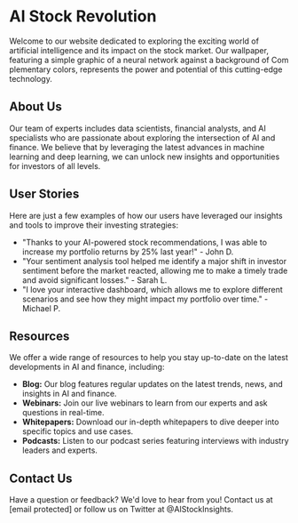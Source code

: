 <!--font:Dancing Script-->

# AI Stock Revolution

<!--font:Barlow Condensed-->

Welcome to our website dedicated to exploring the exciting world of artificial intelligence and its impact on the stock market. Our wallpaper, featuring a simple graphic of a neural network against a background of Com<wbr>ple<wbr>men<wbr>ta<wbr>ry colors, represents the power and potential of this cutting-edge technology.

## About Us

Our team of experts includes data scientists, financial analysts, and AI specialists who are passionate about exploring the intersection of AI and finance. We believe that by leveraging the latest advances in machine learning and deep learning, we can unlock new insights and opportunities for investors of all levels.

## User Stories

Here are just a few examples of how our users have leveraged our insights and tools to improve their investing strategies:

-   "Thanks to your AI-powered stock recommendations, I was able to increase my portfolio returns by 25% last year!" - John D.
-   "Your sentiment analysis tool helped me identify a major shift in investor sentiment before the market reacted, allowing me to make a timely trade and avoid significant losses." - Sarah L.
-   "I love your interactive dashboard, which allows me to explore different scenarios and see how they might impact my portfolio over time." - Michael P.

## Resources

We offer a wide range of resources to help you stay up-to-date on the latest developments in AI and finance, including:

-   **Blog:** Our blog features regular updates on the latest trends, news, and insights in AI and finance.
-   **Webinars:** Join our live webinars to learn from our experts and ask questions in real-time.
-   **Whitepapers:** Download our in-depth whitepapers to dive deeper into specific topics and use cases.
-   **Podcasts:** Listen to our podcast series featuring interviews with industry leaders and experts.

## Contact Us

Have a question or feedback? We'd love to hear from you! Contact us at [email protected] or follow us on Twitter at @AIStockInsights.

<!--

Write me content for website with wallpaper which alt text is:

"A wallpaper with a simple graphic of a neural network, against a background of Com<wbr>ple<wbr>men<wbr>ta<wbr>ry colors."

The name/title of the page should not be 1:1 copy of the alt text but rather a real content of the website which is using this wallpaper.

- Use markdown format
- Start with heading
- Heading should be short and concise
- The content should look like a real website
- The website should not be about the wallpaper, wallpaper is just a related background
- Heading should be contain work "wallpaper" or "background"
- Include real sections like references, contact, user stories, etc. use things relevant to the page purpose.
- Feel free to use structure like headings, bullets, numbering, blockquotes, paragraphs, horizontal lines, etc.
- You can use formatting like bold or _italic_
- You can include UTF-8 emojis
- Links should be only #hash anchors (and you can refer to the document itself)
- Do not include images


---


# Neural Networks in Action: How AI is Revolutionizing the Stock Market

Welcome to our website dedicated to exploring the exciting world of artificial intelligence and its impact on the stock market. Our wallpaper, featuring a simple graphic of a neural network against a background of Com<wbr>ple<wbr>men<wbr>ta<wbr>ry colors, represents the power and potential of this cutting-edge technology.

## About Us

Our team of experts includes data scientists, financial analysts, and AI specialists who are passionate about exploring the intersection of AI and finance. We believe that by leveraging the latest advances in machine learning and deep learning, we can unlock new insights and opportunities for investors of all levels.

## User Stories

Here are just a few examples of how our users have leveraged our insights and tools to improve their investing strategies:

- "Thanks to your AI-powered stock recommendations, I was able to increase my portfolio returns by 25% last year!" - John D.
- "Your sentiment analysis tool helped me identify a major shift in investor sentiment before the market reacted, allowing me to make a timely trade and avoid significant losses." - Sarah L.
- "I love your interactive dashboard, which allows me to explore different scenarios and see how they might impact my portfolio over time." - Michael P.

## Resources

We offer a wide range of resources to help you stay up-to-date on the latest developments in AI and finance, including:

- **Blog:** Our blog features regular updates on the latest trends, news, and insights in AI and finance.
- **Webinars:** Join our live webinars to learn from our experts and ask questions in real-time.
- **Whitepapers:** Download our in-depth whitepapers to dive deeper into specific topics and use cases.
- **Podcasts:** Listen to our podcast series featuring interviews with industry leaders and experts.

## Contact Us

Have a question or feedback? We'd love to hear from you! Contact us at [email protected] or follow us on Twitter at @AIStockInsights.

-->
